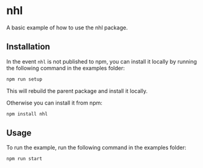 # nhl

A basic example of how to use the nhl package.

## Installation

In the event `nhl` is not published to npm, you can install it locally by running the following command in the examples folder:

```sh
npm run setup
```

This will rebuild the parent package and install it locally.

Otherwise you can install it from npm:

```sh
npm install nhl
```

## Usage

To run the example, run the following command in the examples folder:

```sh
npm run start
```

<!-- This file was generated by liblab | https://liblab.com/ -->
